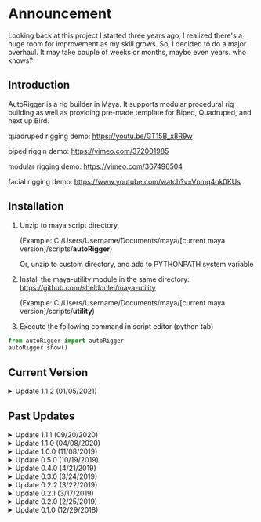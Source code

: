 # Announcement

Looking back at this project I started three years ago, I realized there's a huge
room for improvement as my skill grows. So, I decided to do a major overhaul. It may take couple of weeks or 
months, maybe even years. who knows?

## Introduction
AutoRigger is a rig builder in Maya. It supports modular procedural rig building as well as providing pre-made template for Biped, Quadruped, and next up Bird.

quadruped rigging demo: https://youtu.be/GT15B_x8R9w

biped riggin demo: https://vimeo.com/372001985

modular rigging demo: https://vimeo.com/367496504

facial rigging demo: https://www.youtube.com/watch?v=Vnmq4ok0KUs

## Installation

1. Unzip to maya script directory

    (Example: C:/Users/Username/Documents/maya/[current maya version]/scripts/**autoRigger**)

    Or, unzip to custom directory, and add to PYTHONPATH system variable 
    
2. Install the maya-utility module in the same directory: https://github.com/sheldonlei/maya-utility

    (Example: C:/Users/Username/Documents/maya/[current maya version]/scripts/**utility**)

3. Execute the following command in script editor (python tab)
```python
from autoRigger import autoRigger
autoRigger.show()
```

## Current Version

<details>
  <summary>Update 1.1.2 (01/05/2021)</summary>
  <p>*updated code format to better adhere with PEP8</p>
</details>


## Past Updates

<details>
  <summary>Update 1.1.1 (09/20/2020)</summary>
  <p>*improved naming convention</p>
  <p>*updated user-interface
</details>

<details>
  <summary>Update 1.1.0 (04/08/2020)</summary>
  <p>*added quadruped template</p>
</details>

<details>
  <summary>Update 1.0.0 (11/08/2019)</summary>
  <p>*added biped template</p>
</details>

<details>
  <summary>Update 0.5.0 (10/19/2019)</summary>
  <p>*added modular system</p>
  <p>*updated new interface and functions</p>
</details>

<details>
  <summary>Update 0.4.0 (4/21/2019)</summary>
  <p>*integrated Body and Facial Rigging System</p>
  <p>*added Face Picker</p>
</details>

<details>
  <summary>Update 0.3.0 (3/24/2019)</summary>
  <p>*included Beta Facial Rigging System</p>
</details>

<details>
  <summary>Update 0.2.2 (3/22/2019)</summary>
  <p>*fixed IK/FK Arm bugs</p>
  <p>*updated Foot Roll and Foot Bank</p>
  <p>*included Flexible Spine Control</p>
</details>

<details>
  <summary>Update 0.2.1 (3/17/2019)</summary>
  <p>*fixed Bugs on Arm Result Joint</p>
</details>

<details>
  <summary>Update 0.2.0 (2/25/2019)</summary>
  <p>*now support Non-Tpose/Tpose Character Model</p>
  <p>*included IK/FK switch for Character arm</p>
  <p>*included Foot Bank attribute</p>
</details>

<details>
  <summary>Update 0.1.0 (12/29/2018)</summary>
  <p>*included adjustable spine and finger number</p>
  <p>*included one-click controller + constraint + default weightpaint</p>
  <p>*included Fore-arm twist and Foot roll</p>
</details>

